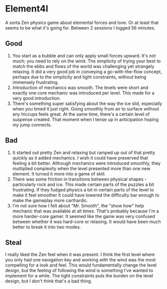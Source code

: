 # Element4l
A sorta Zen physics game about elemental forces and love. Or at least that seems to be what it's going for. Between 2 sessions I logged 56 minutes.

## Good
1. You start as a bubble and can only apply small forces upward. It's not much; you need to rely on the wind. The simplicity of trying your best to match the ebbs and flows of the world was challenging yet strangely relaxing. It did a very good job in conveying a go-with-the-flow concept, perhaps due to the simplicity and tight constraints, without being immensely frustrating.
2. Introduction of mechanics was smooth. The levels were short and exactly one core mechanic was introduced per level. This made for a very good introduction.
3. There's something super satisfying about the way the ice slid, especially when you timed it just right. Going smoothly from air to surface without any hiccups feels great. At the same time, there's a certain level of suspense created. That moment when I tense up in anticipation hoping my jump connects.

## Bad
1. It started out pretty Zen and relaxing but ramped up out of that pretty quickly as it added mechanics. I wish it could have preserved that feeling a bit better. Although mechanics were introduced smoothly, they multiplied complexity when the level presented more than one new element. It turned it more into a game of skill.
2. There was some friction in transitions between physical shapes - particularly rock and ice. This made certain parts of the puzzles a bit frustrating. If they fudged physics a bit in certain parts of the level to make it feel smoother it could have lowered the difficulty bar enough to make the gameplay more carthardic.
3. I'm not sure how I felt about "Mr. Smooth", the "show how" help mechanic that was available at all times. That's probably because I'm a more harder-core gamer. It seemed like the game was very confused between whether it was hard-core or relaxing. It would have been much better to break it into two modes.

## Steal
I really liked the Zen feel when it was present. I think the first level where you only had one navigation key and working with the wind was the most compelling for a look and feel. This would fundamentally change the level design, but the feeling of following the wind is something I've wanted to implement for a while. The tight constraints puts the burden on the level design, but I don't think that's a bad thing.
